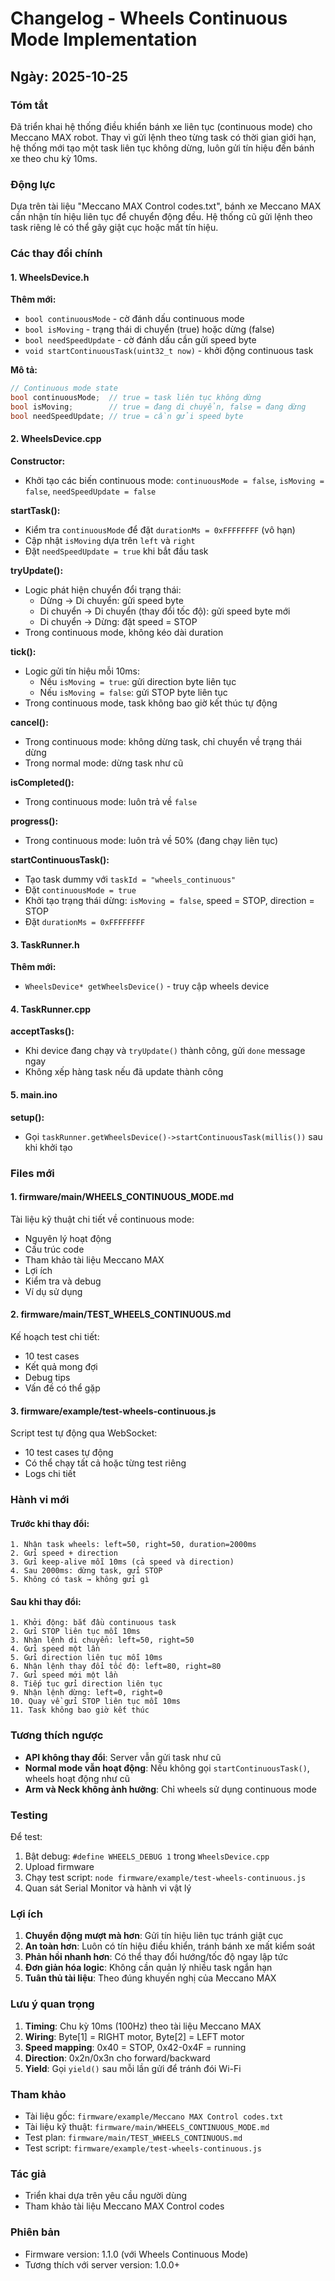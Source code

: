 # Changelog - Wheels Continuous Mode Implementation

## Ngày: 2025-10-25

### Tóm tắt
Đã triển khai hệ thống điều khiển bánh xe liên tục (continuous mode) cho Meccano MAX robot. Thay vì gửi lệnh theo từng task có thời gian giới hạn, hệ thống mới tạo một task liên tục không dừng, luôn gửi tín hiệu đến bánh xe theo chu kỳ 10ms.

### Động lực
Dựa trên tài liệu "Meccano MAX Control codes.txt", bánh xe Meccano MAX cần nhận tín hiệu liên tục để chuyển động đều. Hệ thống cũ gửi lệnh theo task riêng lẻ có thể gây giật cục hoặc mất tín hiệu.

### Các thay đổi chính

#### 1. WheelsDevice.h
**Thêm mới:**
- `bool continuousMode` - cờ đánh dấu continuous mode
- `bool isMoving` - trạng thái di chuyển (true) hoặc dừng (false)
- `bool needSpeedUpdate` - cờ đánh dấu cần gửi speed byte
- `void startContinuousTask(uint32_t now)` - khởi động continuous task

**Mô tả:**
```cpp
// Continuous mode state
bool continuousMode;  // true = task liên tục không dừng
bool isMoving;        // true = đang di chuyển, false = đang dừng
bool needSpeedUpdate; // true = cần gửi speed byte
```

#### 2. WheelsDevice.cpp

**Constructor:**
- Khởi tạo các biến continuous mode: `continuousMode = false`, `isMoving = false`, `needSpeedUpdate = false`

**startTask():**
- Kiểm tra `continuousMode` để đặt `durationMs = 0xFFFFFFFF` (vô hạn)
- Cập nhật `isMoving` dựa trên `left` và `right`
- Đặt `needSpeedUpdate = true` khi bắt đầu task

**tryUpdate():**
- Logic phát hiện chuyển đổi trạng thái:
  - Dừng → Di chuyển: gửi speed byte
  - Di chuyển → Di chuyển (thay đổi tốc độ): gửi speed byte mới
  - Di chuyển → Dừng: đặt speed = STOP
- Trong continuous mode, không kéo dài duration

**tick():**
- Logic gửi tín hiệu mỗi 10ms:
  - Nếu `isMoving = true`: gửi direction byte liên tục
  - Nếu `isMoving = false`: gửi STOP byte liên tục
- Trong continuous mode, task không bao giờ kết thúc tự động

**cancel():**
- Trong continuous mode: không dừng task, chỉ chuyển về trạng thái dừng
- Trong normal mode: dừng task như cũ

**isCompleted():**
- Trong continuous mode: luôn trả về `false`

**progress():**
- Trong continuous mode: luôn trả về 50% (đang chạy liên tục)

**startContinuousTask():**
- Tạo task dummy với `taskId = "wheels_continuous"`
- Đặt `continuousMode = true`
- Khởi tạo trạng thái dừng: `isMoving = false`, speed = STOP, direction = STOP
- Đặt `durationMs = 0xFFFFFFFF`

#### 3. TaskRunner.h
**Thêm mới:**
- `WheelsDevice* getWheelsDevice()` - truy cập wheels device

#### 4. TaskRunner.cpp
**acceptTasks():**
- Khi device đang chạy và `tryUpdate()` thành công, gửi `done` message ngay
- Không xếp hàng task nếu đã update thành công

#### 5. main.ino
**setup():**
- Gọi `taskRunner.getWheelsDevice()->startContinuousTask(millis())` sau khi khởi tạo

### Files mới

#### 1. firmware/main/WHEELS_CONTINUOUS_MODE.md
Tài liệu kỹ thuật chi tiết về continuous mode:
- Nguyên lý hoạt động
- Cấu trúc code
- Tham khảo tài liệu Meccano MAX
- Lợi ích
- Kiểm tra và debug
- Ví dụ sử dụng

#### 2. firmware/main/TEST_WHEELS_CONTINUOUS.md
Kế hoạch test chi tiết:
- 10 test cases
- Kết quả mong đợi
- Debug tips
- Vấn đề có thể gặp

#### 3. firmware/example/test-wheels-continuous.js
Script test tự động qua WebSocket:
- 10 test cases tự động
- Có thể chạy tất cả hoặc từng test riêng
- Logs chi tiết

### Hành vi mới

#### Trước khi thay đổi:
```
1. Nhận task wheels: left=50, right=50, duration=2000ms
2. Gửi speed + direction
3. Gửi keep-alive mỗi 10ms (cả speed và direction)
4. Sau 2000ms: dừng task, gửi STOP
5. Không có task → không gửi gì
```

#### Sau khi thay đổi:
```
1. Khởi động: bắt đầu continuous task
2. Gửi STOP liên tục mỗi 10ms
3. Nhận lệnh di chuyển: left=50, right=50
4. Gửi speed một lần
5. Gửi direction liên tục mỗi 10ms
6. Nhận lệnh thay đổi tốc độ: left=80, right=80
7. Gửi speed mới một lần
8. Tiếp tục gửi direction liên tục
9. Nhận lệnh dừng: left=0, right=0
10. Quay về gửi STOP liên tục mỗi 10ms
11. Task không bao giờ kết thúc
```

### Tương thích ngược
- **API không thay đổi**: Server vẫn gửi task như cũ
- **Normal mode vẫn hoạt động**: Nếu không gọi `startContinuousTask()`, wheels hoạt động như cũ
- **Arm và Neck không ảnh hưởng**: Chỉ wheels sử dụng continuous mode

### Testing
Để test:
1. Bật debug: `#define WHEELS_DEBUG 1` trong `WheelsDevice.cpp`
2. Upload firmware
3. Chạy test script: `node firmware/example/test-wheels-continuous.js`
4. Quan sát Serial Monitor và hành vi vật lý

### Lợi ích

1. **Chuyển động mượt mà hơn**: Gửi tín hiệu liên tục tránh giật cục
2. **An toàn hơn**: Luôn có tín hiệu điều khiển, tránh bánh xe mất kiểm soát
3. **Phản hồi nhanh hơn**: Có thể thay đổi hướng/tốc độ ngay lập tức
4. **Đơn giản hóa logic**: Không cần quản lý nhiều task ngắn hạn
5. **Tuân thủ tài liệu**: Theo đúng khuyến nghị của Meccano MAX

### Lưu ý quan trọng

1. **Timing**: Chu kỳ 10ms (100Hz) theo tài liệu Meccano MAX
2. **Wiring**: Byte[1] = RIGHT motor, Byte[2] = LEFT motor
3. **Speed mapping**: 0x40 = STOP, 0x42-0x4F = running
4. **Direction**: 0x2n/0x3n cho forward/backward
5. **Yield**: Gọi `yield()` sau mỗi lần gửi để tránh đói Wi-Fi

### Tham khảo
- Tài liệu gốc: `firmware/example/Meccano MAX Control codes.txt`
- Tài liệu kỹ thuật: `firmware/main/WHEELS_CONTINUOUS_MODE.md`
- Test plan: `firmware/main/TEST_WHEELS_CONTINUOUS.md`
- Test script: `firmware/example/test-wheels-continuous.js`

### Tác giả
- Triển khai dựa trên yêu cầu người dùng
- Tham khảo tài liệu Meccano MAX Control codes

### Phiên bản
- Firmware version: 1.1.0 (với Wheels Continuous Mode)
- Tương thích với server version: 1.0.0+

